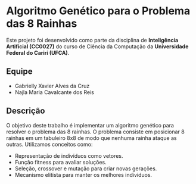 # Algoritmo Genético para o Problema das 8 Rainhas

Este projeto foi desenvolvido como parte da disciplina de **Inteligência Artificial (CC0027)** do curso de Ciência da Computação da **Universidade Federal do Cariri (UFCA)**.

## Equipe
- Gabrielly Xavier Alves da Cruz  
- Najla Maria Cavalcante dos Reis

## Descrição
O objetivo deste trabalho é implementar um algoritmo genético para resolver o problema das 8 rainhas. O problema consiste em posicionar 8 rainhas em um tabuleiro 8x8 de modo que nenhuma rainha ataque as outras. Utilizamos conceitos como:
- Representação de indivíduos como vetores.
- Função fitness para avaliar soluções.
- Seleção, crossover e mutação para criar novas gerações.
- Mecanismo elitista para manter os melhores indivíduos.



